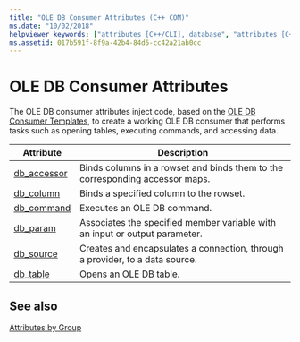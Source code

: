 ```yaml
---
title: "OLE DB Consumer Attributes (C++ COM)"
ms.date: "10/02/2018"
helpviewer_keywords: ["attributes [C++/CLI], database", "attributes [C++/CLI], data access", "databases [C++], attributes", "OLE DB consumers [C++], attributes", "database attributes [C++/CLI]", "attributes [C++/CLI], OLE DB consumer"]
ms.assetid: 017b591f-8f9a-42b4-84d5-cc42a21ab0cc
---
```

# OLE DB Consumer Attributes
The OLE DB consumer attributes inject code, based on the [OLE DB Consumer Templates](../../data/oledb/ole-db-consumer-templates-reference.md), to create a working OLE DB consumer that performs tasks such as opening tables, executing commands, and accessing data.

|Attribute|Description|
|---------------|-----------------|
|[db_accessor](db-accessor.md)|Binds columns in a rowset and binds them to the corresponding accessor maps.|
|[db_column](db-column.md)|Binds a specified column to the rowset.|
|[db_command](db-command.md)|Executes an OLE DB command.|
|[db_param](db-param.md)|Associates the specified member variable with an input or output parameter.|
|[db_source](db-source.md)|Creates and encapsulates a connection, through a provider, to a data source.|
|[db_table](db-table.md)|Opens an OLE DB table.|

## See also

[Attributes by Group](attributes-by-group.md)
